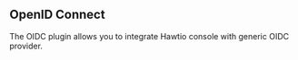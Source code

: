 ## OpenID Connect

The OIDC plugin allows you to integrate Hawtio console with generic OIDC provider.
